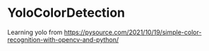 # YoloColorDetection
Learning yolo from https://pysource.com/2021/10/19/simple-color-recognition-with-opencv-and-python/

